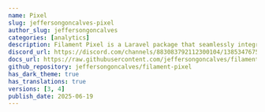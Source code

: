 ```yaml
---
name: Pixel
slug: jeffersongoncalves-pixel
author_slug: jeffersongoncalves
categories: [analytics]
description: Filament Pixel is a Laravel package that seamlessly integrates Meta Pixel analytics into your Blade templates. Using your Meta Pixel ID, it enables easy tracking of website visits and user interactions, providing valuable insights into your audience and website performance.
discord_url: https://discord.com/channels/883083792112300104/1385347675515519018
docs_url: https://raw.githubusercontent.com/jeffersongoncalves/filament-pixel/1.x/README.md
github_repository: jeffersongoncalves/filament-pixel
has_dark_theme: true
has_translations: true
versions: [3, 4]
publish_date: 2025-06-19
---
```

